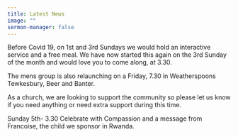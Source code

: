 ```yaml
---
title: Latest News
image: ""
sermon-manager: false
---
```

Before Covid 19, on 1st and 3rd Sundays we would hold an interactive service and a free meal. We have now started this again on the 3rd Sunday of the month and would love you to come along, at 3.30. 

The mens group is also relaunching on a Friday, 7.30 in Weatherspoons Tewkesbury, Beer and Banter. 

As a church, we are looking to support the community so please let us know if you need anything or need extra support during this time.

Sunday 5th- 3.30 Celebrate with Compassion and a message from Francoise, the child we sponsor in Rwanda.